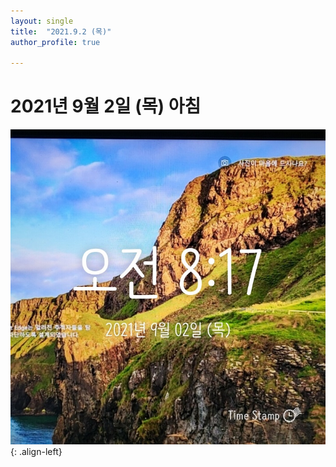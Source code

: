 ```yaml
---
layout: single
title:  "2021.9.2 (목)"
author_profile: true

---
```


# 2021년 9월 2일 (목) 아침
![image](/assets/images/morning/20210902.jpg)
{: .align-left}
